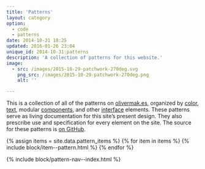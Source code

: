 ```yaml
---
title: 'Patterns'
layout: category
option:
  - code
  - patterns
date: 2014-10-31 18:25
updated: 2016-01-26 23:04
unique_id: 2014-10-31:patterns
description: 'A collection of patterns for this website.'
image:
  - src: /images/2015-10-29-patchwork-270deg.svg
    png_src: /images/2015-10-29-patchwork-270deg.png
    alt: ''

---
```


<div class="primer">
  <p>This is a collection of all of the patterns on <a href="/">olivermak.es</a>, organized by <a href="/patterns/color/">color</a>, <a href="/patterns/text/">text</a>, modular <a href="/patterns/component/">components</a>, and other <a href="/patterns/interface/">interface</a> elements. These patterns serve as living documentation for this site’s present design. They also prescribe use and specification for every element on the site. The source for these patterns is <a href="{{ site.source_url.repo }}">on GitHub</a>.</p>
</div>

{% assign items = site.data.pattern_items %}
{% for item in items %}
{% include block/item--pattern.html %}
{% endfor %}

{% include block/pattern-nav--index.html %}
